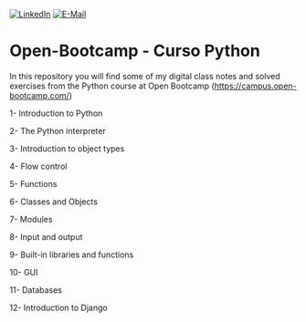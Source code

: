 [![LinkedIn](https://img.shields.io/badge/LinkedIn-0077B5?style=for-the-badge&logo=linkedin&logoColor=white)](https://www.linkedin.com/in/julian-giudice-940771a1/)
[![E-Mail](https://img.shields.io/badge/Email-006aff?style=for-the-badge&logo=maildotru&logoColor=white&color=red)](mailto:juliangiudice@hotmail.com)

# Open-Bootcamp - Curso Python

In this repository you will find some of my digital class notes and solved exercises from the Python course at Open Bootcamp (https://campus.open-bootcamp.com/)

1- Introduction to Python

2- The Python interpreter

3- Introduction to object types

4- Flow control

5- Functions

6- Classes and Objects

7- Modules

8- Input and output

9- Built-in libraries and functions

10- GUI

11- Databases

12- Introduction to Django
